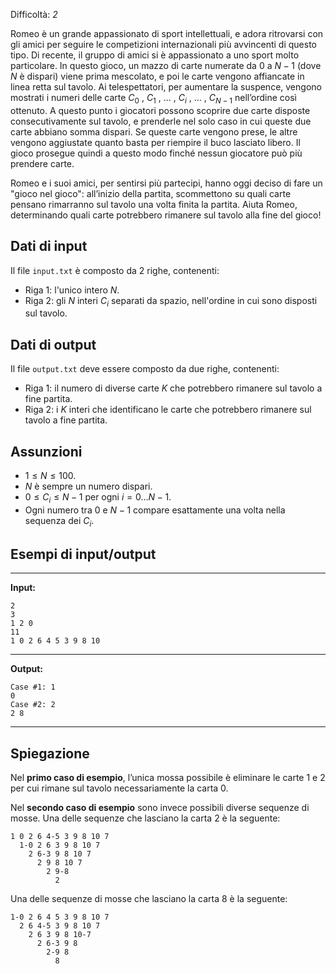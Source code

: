 Difficoltà: *2*

Romeo è un grande appassionato di sport intellettuali, e adora ritrovarsi con gli amici per seguire le
competizioni internazionali più avvincenti di questo tipo. Di recente, il gruppo di amici si è appassionato
a uno sport molto particolare. In questo gioco, un mazzo di carte numerate da 0 a $N-1$ (dove $N$ è dispari)
viene prima mescolato, e poi le carte vengono affiancate in linea retta sul tavolo. Ai telespettatori, per
aumentare la suspence, vengono mostrati i numeri delle carte $C_0$ , $C_1$ , ... , $C_i$ , ... , $C_{N-1}$ nell’ordine così
ottenuto. A questo punto i giocatori possono scoprire due carte disposte consecutivamente sul tavolo,
e prenderle nel solo caso in cui queste due carte abbiano somma dispari. Se queste carte vengono prese,
le altre vengono aggiustate quanto basta per riempire il buco lasciato libero. Il gioco prosegue quindi a
questo modo finché nessun giocatore può più prendere carte.

Romeo e i suoi amici, per sentirsi più partecipi, hanno oggi deciso di fare un "gioco nel gioco": all’inizio
della partita, scommettono su quali carte pensano rimarranno sul tavolo una volta finita la partita. Aiuta
Romeo, determinando quali carte potrebbero rimanere sul tavolo alla fine del gioco!

## Dati di input

Il file `input.txt` è composto da 2 righe, contenenti:

- Riga $1$: l'unico intero $N$.
- Riga $2$: gli $N$ interi $C_i$ separati da spazio, nell'ordine in cui sono disposti sul tavolo.

## Dati di output

Il file `output.txt` deve essere composto da due righe, contenenti:

- Riga $1$: il numero di diverse carte $K$ che potrebbero rimanere sul tavolo a fine partita.
- Riga $2$: i $K$ interi che identificano le carte che potrebbero rimanere sul tavolo a fine partita.

## Assunzioni

- $1 \le N \le 100$.
- $N$ è sempre un numero dispari.
- $0 \le C_i \le N-1$ per ogni $i = 0...N-1$.
- Ogni numero tra 0 e $N-1$ compare esattamente una volta nella sequenza dei $C_i$.

## Esempi di input/output

***

**Input:**
```
2
3
1 2 0
11
1 0 2 6 4 5 3 9 8 10
```

***

**Output:**
```
Case #1: 1
0
Case #2: 2
2 8
```

***

## Spiegazione

Nel **primo caso di esempio**, l’unica mossa possibile è eliminare le carte 1 e 2 per cui rimane sul tavolo necessariamente la carta 0.

Nel **secondo caso di esempio** sono invece possibili diverse sequenze di mosse. Una delle sequenze che lasciano la carta 2 è la seguente:

```
1 0 2 6 4-5 3 9 8 10 7
  1-0 2 6 3 9 8 10 7
    2 6-3 9 8 10 7
      2 9 8 10 7
        2 9-8
          2
```

Una delle sequenze di mosse che lasciano la carta 8 è la seguente:
```
1-0 2 6 4 5 3 9 8 10 7
  2 6 4-5 3 9 8 10 7
    2 6 3 9 8 10-7
      2 6-3 9 8
        2-9 8
          8
```

